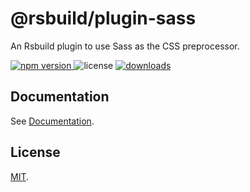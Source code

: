 # @rsbuild/plugin-sass

An Rsbuild plugin to use Sass as the CSS preprocessor.

<p>
  <a href="https://npmjs.com/package/@rsbuild/plugin-sass">
   <img src="https://img.shields.io/npm/v/@rsbuild/plugin-sass?style=flat-square&colorA=564341&colorB=EDED91" alt="npm version" />
  </a>
  <img src="https://img.shields.io/badge/License-MIT-blue.svg?style=flat-square&colorA=564341&colorB=EDED91" alt="license" />
  <a href="https://npmcharts.com/compare/@rsbuild/plugin-sass?minimal=true"><img src="https://img.shields.io/npm/dm/@rsbuild/plugin-sass.svg?style=flat-square&colorA=564341&colorB=EDED91" alt="downloads" /></a>
</p>

## Documentation

See [Documentation](https://rsbuild.rs/plugins/list/plugin-sass).

## License

[MIT](https://github.com/web-infra-dev/rsbuild/blob/main/LICENSE).
